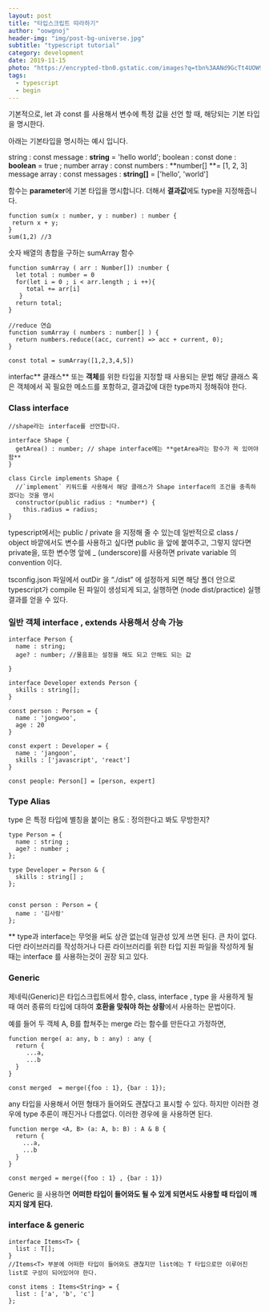 ```yaml
---
layout: post
title: "타입스크립트 따라하기"
author: "oowgnoj"
header-img: "img/post-bg-universe.jpg"
subtitle: "typescript tutorial"
category: development
date: 2019-11-15
photo: "https://encrypted-tbn0.gstatic.com/images?q=tbn%3AANd9GcTt4UOW9hCeGdqfRe2cYpl9TGXfI7p8dAqQZX_2RnsjLttmuYBv&usqp=CAU"
tags:
  - typescript
  - begin
---
```



기본적으로, let 과 const 를 사용해서 변수에 특정 값을 선언 할 때, 해당되는 기본 타입을 명시한다.

아래는 기본타입을 명시하는 예시 입니다.

string : const message : **string** = 'hello world';
boolean : const done : **boolean** = true ;
number array : const numbers : **number[] **= [1, 2, 3]
message array : const messages : **string[]** = ['hello', 'world']

함수는 **parameter**에 기본 타입을 명시합니다. 더해서 **결과값**에도 type을 지정해줍니다.

    function sum(x : number, y : number) : number {
     return x + y;
    }
    sum(1,2) //3

숫자 배열의 총합을 구하는 sumArray 함수

    function sumArray ( arr : Number[]) :number {
      let total : number = 0
      for(let i = 0 ; i < arr.length ; i ++){
         total += arr[i]
       }
      return total;
    }

    //reduce 연습
    function sumArray ( numbers : number[] ) {
      return numbers.reduce((acc, current) => acc + current, 0);
    }

    const total = sumArray([1,2,3,4,5])

interfac** 클래스** 또는 **객체**를 위한 타입을 지정할 때 사용되는 문법
해당 클래스 혹은 객체에서 꼭 필요한 메소드를 포함하고, 결과값에 대한 type까지 정해줘야 한다.

### Class interface

    //shape라는 interface를 선언합니다.

    interface Shape {
      getArea() : number; // shape interface에는 **getArea라는 함수가 꼭 있어야함**
    }

    class Circle implements Shape {
      //`implement` 키워드를 사용해서 해당 클래스가 Shape interface의 조건을 충족하겠다는 것을 명시
      constructor(public radius : *number*) {
        this.radius = radius;
    }
    

typescript에서는 public / private 을 지정해 줄 수 있는데 일반적으로 class / object 바깥에서도 변수를 사용하고 싶다면 public 을 앞에 붙여주고, 그렇지 않다면 private을, 또한 변수명 앞에 _ (underscore)를 사용하면 private variable 의 convention 이다.

tsconfig.json 파일에서 outDir 을 “./dist” 에 설정하게 되면 해당 폴더 안으로 typescript가 compile 된 파일이 생성되게 되고, 실행하면 (node dist/practice) 실행 결과를 얻을 수 있다.

### 일반 객체 interface , extends 사용해서 상속 가능

    interface Person {
      name : string;
      age? : number; //물음표는 설정을 해도 되고 안해도 되는 값

    }

    interface Developer extends Person {
      skills : string[];
    }

    const person : Person = {
      name : 'jongwoo',
      age : 20
    }

    const expert : Developer = {
      name : 'jangoon',
      skills : ['javascript', 'react']
    }

    const people: Person[] = [person, expert]

### Type Alias

type 은 특정 타입에 별칭을 붙이는 용도 : 정의한다고 봐도 무방한지?

    type Person = {
      name : string ; 
      age? : number ; 
    };

    type Developer = Person & {
      skills : string[] ;
    };

    
    const person : Person = {
      name : '김사람'
    };

** type과 interface는 무엇을 써도 상관 없는데 일관성 있게 쓰면 된다. 큰 차이 없다. 다만 라이브러리를 작성하거나 다른 라이브러리를 위한 타입 지원 파일을 작성하게 될 때는 interface 를 사용하는것이 권장 되고 있다.

### Generic

제네릭(Generic)은 타입스크립트에서 함수, class, interface , type 을 사용하게 될 때 여러 종류의 타입에 대하여 **호환을 맞춰야 하는 상황**에서 사용하는 문법이다.

예를 들어 두 객체 A, B를 합쳐주는 merge 라는 함수를 만든다고 가정하면,

    function merge( a: any, b : any) : any {
      return {
         ...a,
         ...b
      }
    }

    const merged  = merge({foo : 1}, {bar : 1});

any 타입을 사용해서 어떤 형태가 들어와도 괜찮다고 표시할 수 있다. 하지만 이러한 경우에 type 추론이 깨진거나 다름없다. 이러한 경우에 <generic> 을 사용하면 된다.

    function merge <A, B> (a: A, b: B) : A & B {
      return {
        ...a,
        ...b
      }
    }

    const merged = merge({foo : 1} , {bar : 1})

Generic 을 사용하면 **어떠한 타입이 들어와도 될 수 있게 되면서도 사용할 때 타입이 깨지지 않게 된다.**

### interface & generic

    interface Items<T> {
      list : T[];
    }
    //Items<T> 부분에 어떠한 타입이 들어와도 괜찮지만 list에는 T 타입으로만 이루어진 list로 구성이 되어있어야 한다.

    const items : Items<String> = {
      list : ['a', 'b', 'c']
    };
    
